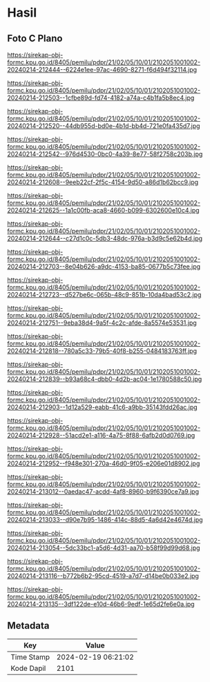# Hasil

## Foto C Plano

https://sirekap-obj-formc.kpu.go.id/8405/pemilu/pdpr/21/02/05/10/01/2102051001002-20240214-212444--6224e1ee-97ac-4690-8271-f6d494f32114.jpg

https://sirekap-obj-formc.kpu.go.id/8405/pemilu/pdpr/21/02/05/10/01/2102051001002-20240214-212503--1cfbe89d-fd74-4182-a74a-c4b1fa5b8ec4.jpg

https://sirekap-obj-formc.kpu.go.id/8405/pemilu/pdpr/21/02/05/10/01/2102051001002-20240214-212520--44db955d-bd0e-4b1d-bb4d-721e0fa435d7.jpg

https://sirekap-obj-formc.kpu.go.id/8405/pemilu/pdpr/21/02/05/10/01/2102051001002-20240214-212542--976d4530-0bc0-4a39-8e77-58f2758c203b.jpg

https://sirekap-obj-formc.kpu.go.id/8405/pemilu/pdpr/21/02/05/10/01/2102051001002-20240214-212608--9eeb22cf-2f5c-4154-9d50-a86d1b62bcc9.jpg

https://sirekap-obj-formc.kpu.go.id/8405/pemilu/pdpr/21/02/05/10/01/2102051001002-20240214-212625--1a1c00fb-aca8-4660-b099-6302600e10c4.jpg

https://sirekap-obj-formc.kpu.go.id/8405/pemilu/pdpr/21/02/05/10/01/2102051001002-20240214-212644--c27d1c0c-5db3-48dc-976a-b3d9c5e62b4d.jpg

https://sirekap-obj-formc.kpu.go.id/8405/pemilu/pdpr/21/02/05/10/01/2102051001002-20240214-212703--8e04b626-a9dc-4153-ba85-0677b5c73fee.jpg

https://sirekap-obj-formc.kpu.go.id/8405/pemilu/pdpr/21/02/05/10/01/2102051001002-20240214-212723--d527be6c-065b-48c9-851b-10da4bad53c2.jpg

https://sirekap-obj-formc.kpu.go.id/8405/pemilu/pdpr/21/02/05/10/01/2102051001002-20240214-212751--9eba38d4-9a5f-4c2c-afde-8a5574e53531.jpg

https://sirekap-obj-formc.kpu.go.id/8405/pemilu/pdpr/21/02/05/10/01/2102051001002-20240214-212818--780a5c33-79b5-40f8-b255-0484183763ff.jpg

https://sirekap-obj-formc.kpu.go.id/8405/pemilu/pdpr/21/02/05/10/01/2102051001002-20240214-212839--b93a68c4-dbb0-4d2b-ac04-1e1780588c50.jpg

https://sirekap-obj-formc.kpu.go.id/8405/pemilu/pdpr/21/02/05/10/01/2102051001002-20240214-212903--1d12a529-eabb-41c6-a9bb-35143fdd26ac.jpg

https://sirekap-obj-formc.kpu.go.id/8405/pemilu/pdpr/21/02/05/10/01/2102051001002-20240214-212928--51acd2e1-a116-4a75-8f88-6afb2d0d0769.jpg

https://sirekap-obj-formc.kpu.go.id/8405/pemilu/pdpr/21/02/05/10/01/2102051001002-20240214-212952--f948e301-270a-46d0-9f05-e206e01d8902.jpg

https://sirekap-obj-formc.kpu.go.id/8405/pemilu/pdpr/21/02/05/10/01/2102051001002-20240214-213012--0aedac47-acdd-4af8-8960-b9f6390ce7a9.jpg

https://sirekap-obj-formc.kpu.go.id/8405/pemilu/pdpr/21/02/05/10/01/2102051001002-20240214-213033--d90e7b95-1486-414c-88d5-4a6d42e4674d.jpg

https://sirekap-obj-formc.kpu.go.id/8405/pemilu/pdpr/21/02/05/10/01/2102051001002-20240214-213054--5dc33bc1-a5d6-4d31-aa70-b58f99d99d68.jpg

https://sirekap-obj-formc.kpu.go.id/8405/pemilu/pdpr/21/02/05/10/01/2102051001002-20240214-213116--b772b6b2-95cd-4519-a7d7-d14be0b033e2.jpg

https://sirekap-obj-formc.kpu.go.id/8405/pemilu/pdpr/21/02/05/10/01/2102051001002-20240214-213135--3df122de-e10d-46b6-9edf-1e65d2fe6e0a.jpg


## Metadata

| Key        | Value               |
| ---------- | ------------------- |
| Time Stamp | 2024-02-19 06:21:02 |
| Kode Dapil | 2101                |



